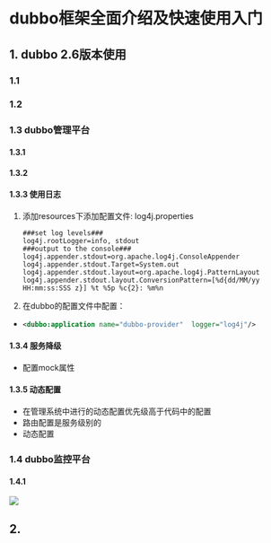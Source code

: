 # dubbo框架全面介绍及快速使用入门

## 1. dubbo 2.6版本使用

### 1.1



### 1.2



### 1.3 dubbo管理平台

#### 1.3.1

#### 1.3.2

#### 1.3.3 使用日志

1. 添加resources下添加配置文件: log4j.properties

   ```properties
   ###set log levels###
   log4j.rootLogger=info, stdout
   ###output to the console###
   log4j.appender.stdout=org.apache.log4j.ConsoleAppender
   log4j.appender.stdout.Target=System.out
   log4j.appender.stdout.layout=org.apache.log4j.PatternLayout
   log4j.appender.stdout.layout.ConversionPattern=[%d{dd/MM/yy HH:mm:ss:SSS z}] %t %5p %c{2}: %m%n
   ```

2. 在dubbo的配置文件中配置：

- ```xml
  <dubbo:application name="dubbo-provider"  logger="log4j"/>
  ```

#### 1.3.4 服务降级

- 配置mock属性

#### 1.3.5 动态配置

- 在管理系统中进行的动态配置优先级高于代码中的配置
- 路由配置是服务级别的
- 动态配置

### 1.4 dubbo监控平台

#### 1.4.1 

![](images\dubbo监控平台.png)

## 2.





